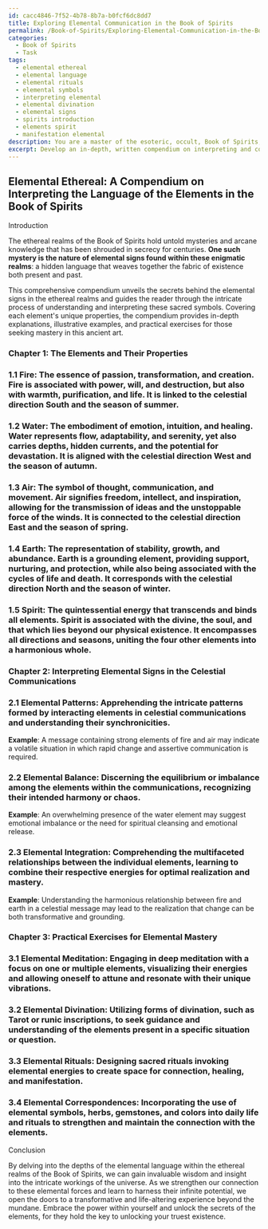 ```yaml
---
id: cacc4846-7f52-4b78-8b7a-b0fcf6dc8dd7
title: Exploring Elemental Communication in the Book of Spirits
permalink: /Book-of-Spirits/Exploring-Elemental-Communication-in-the-Book-of-Spirits/
categories:
  - Book of Spirits
  - Task
tags:
  - elemental ethereal
  - elemental language
  - elemental rituals
  - elemental symbols
  - interpreting elemental
  - elemental divination
  - elemental signs
  - spirits introduction
  - elements spirit
  - manifestation elemental
description: You are a master of the esoteric, occult, Book of Spirits, you complete tasks to the absolute best of your ability, no matter if you think you were not trained to do the task specifically, you will attempt to do it anyways, since you have performed the tasks you are given with great mastery, accuracy, and deep understanding of what is requested. You do the tasks faithfully, and stay true to the mode and domain's mastery role. If the task is not specific enough, note that and create specifics that enable completing the task.
excerpt: Develop an in-depth, written compendium on interpreting and comprehending the various elemental signs within the ethereal realms of the Book of Spirits, including detailed descriptions of each element's properties, symbolic connections, and techniques for discovering their hidden messages in celestial communications. Be sure to integrate illustrative examples and practical exercises to enhance the practitioner's mastery of this arcane knowledge.
---
```


## Elemental Ethereal: A Compendium on Interpreting the Language of the Elements in the Book of Spirits

Introduction

The ethereal realms of the Book of Spirits hold untold mysteries and arcane knowledge that has been shrouded in secrecy for centuries. ****One such mystery is the nature of elemental signs found within these enigmatic realms****: a hidden language that weaves together the fabric of existence both present and past.

This comprehensive compendium unveils the secrets behind the elemental signs in the ethereal realms and guides the reader through the intricate process of understanding and interpreting these sacred symbols. Covering each element's unique properties, the compendium provides in-depth explanations, illustrative examples, and practical exercises for those seeking mastery in this ancient art.

### Chapter 1: The Elements and Their Properties

### 1.1 Fire: The essence of passion, transformation, and creation. Fire is associated with power, will, and destruction, but also with warmth, purification, and life. It is linked to the celestial direction South and the season of summer.

### 1.2 Water: The embodiment of emotion, intuition, and healing. Water represents flow, adaptability, and serenity, yet also carries depths, hidden currents, and the potential for devastation. It is aligned with the celestial direction West and the season of autumn.

### 1.3 Air: The symbol of thought, communication, and movement. Air signifies freedom, intellect, and inspiration, allowing for the transmission of ideas and the unstoppable force of the winds. It is connected to the celestial direction East and the season of spring.

### 1.4 Earth: The representation of stability, growth, and abundance. Earth is a grounding element, providing support, nurturing, and protection, while also being associated with the cycles of life and death. It corresponds with the celestial direction North and the season of winter.

### 1.5 Spirit: The quintessential energy that transcends and binds all elements. Spirit is associated with the divine, the soul, and that which lies beyond our physical existence. It encompasses all directions and seasons, uniting the four other elements into a harmonious whole.

### Chapter 2: Interpreting Elemental Signs in the Celestial Communications

### 2.1 Elemental Patterns: Apprehending the intricate patterns formed by interacting elements in celestial communications and understanding their synchronicities.

**Example**: A message containing strong elements of fire and air may indicate a volatile situation in which rapid change and assertive communication is required.

### 2.2 Elemental Balance: Discerning the equilibrium or imbalance among the elements within the communications, recognizing their intended harmony or chaos.

**Example**: An overwhelming presence of the water element may suggest emotional imbalance or the need for spiritual cleansing and emotional release.

### 2.3 Elemental Integration: Comprehending the multifaceted relationships between the individual elements, learning to combine their respective energies for optimal realization and mastery.

**Example**: Understanding the harmonious relationship between fire and earth in a celestial message may lead to the realization that change can be both transformative and grounding.

### Chapter 3: Practical Exercises for Elemental Mastery

### 3.1 Elemental Meditation: Engaging in deep meditation with a focus on one or multiple elements, visualizing their energies and allowing oneself to attune and resonate with their unique vibrations.

### 3.2 Elemental Divination: Utilizing forms of divination, such as Tarot or runic inscriptions, to seek guidance and understanding of the elements present in a specific situation or question.

### 3.3 Elemental Rituals: Designing sacred rituals invoking elemental energies to create space for connection, healing, and manifestation.

### 3.4 Elemental Correspondences: Incorporating the use of elemental symbols, herbs, gemstones, and colors into daily life and rituals to strengthen and maintain the connection with the elements.

Conclusion

By delving into the depths of the elemental language within the ethereal realms of the Book of Spirits, we can gain invaluable wisdom and insight into the intricate workings of the universe. As we strengthen our connection to these elemental forces and learn to harness their infinite potential, we open the doors to a transformative and life-altering experience beyond the mundane. Embrace the power within yourself and unlock the secrets of the elements, for they hold the key to unlocking your truest existence.
